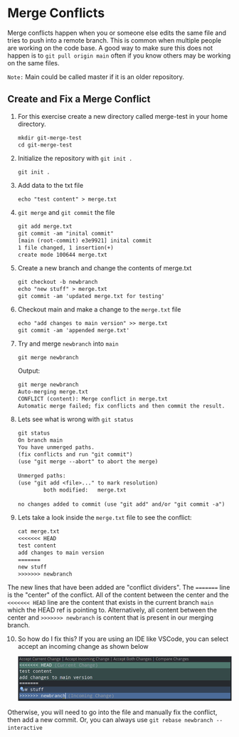 # Merge Conflicts

Merge conflicts happen when you or someone else edits the same file and tries to push into a remote branch. This is common when multiple people are working on the code base. A good way to make sure this does not happen is to `git pull origin main` often if you know others may be working on the same files.

`Note:` Main could be called master if it is an older repository.

## Create and Fix a Merge Conflict

1. For this exercise create a new directory called merge-test in your home directory.

    ```shell
    mkdir git-merge-test
    cd git-merge-test
    ```

2. Initialize the repository with `git init .`

    ```shell
    git init .
    ```

3. Add data to the txt file

    ```shell
    echo "test content" > merge.txt
    ```

4. `git merge` and `git commit` the file

    ```shell
    git add merge.txt
    git commit -am "inital commit"
    [main (root-commit) e3e9921] inital commit
    1 file changed, 1 insertion(+)
    create mode 100644 merge.txt
    ```

5. Create a new branch and change the contents of merge.txt

    ```shell
    git checkout -b newbranch
    echo "new stuff" > merge.txt
    git commit -am 'updated merge.txt for testing'
    ```

6. Checkout main and make a change to the `merge.txt` file

    ```shell
    echo "add changes to main version" >> merge.txt
    git commit -am 'appended merge.txt'
    ```

7. Try and merge `newbranch` into `main`

    ```shell
    git merge newbranch
    ```

    Output:

    ```shell
    git merge newbranch
    Auto-merging merge.txt
    CONFLICT (content): Merge conflict in merge.txt
    Automatic merge failed; fix conflicts and then commit the result.
    ```

8. Lets see what is wrong with `git status`

    ```shell
    git status
    On branch main
    You have unmerged paths.
    (fix conflicts and run "git commit")
    (use "git merge --abort" to abort the merge)

    Unmerged paths:
    (use "git add <file>..." to mark resolution)
            both modified:   merge.txt

    no changes added to commit (use "git add" and/or "git commit -a")
    ```

9. Lets take a look inside the `merge.txt` file to see the conflict:

    ```shell
    cat merge.txt
    <<<<<<< HEAD
    test content
    add changes to main version
    =======
    new stuff
    >>>>>>> newbranch
    ```

The new lines that have been added are "conflict dividers". The `=======` line is the "center" of the conflict. All of the content between the center and the `<<<<<<< HEAD` line are the content that exists in the current branch `main` which the HEAD ref is pointing to. Alternatively, all content between the center and `>>>>>>> newbranch` is content that is present in our merging branch.

10. So how do I fix this? If you are using an IDE like VSCode, you can select accept an incoming change as shown below

    ![mergeconflict](images/mergeconflict.png)

Otherwise, you will need to go into the file and manually fix the conflict, then add a new commit. Or, you can always use `git rebase newbranch --interactive`
